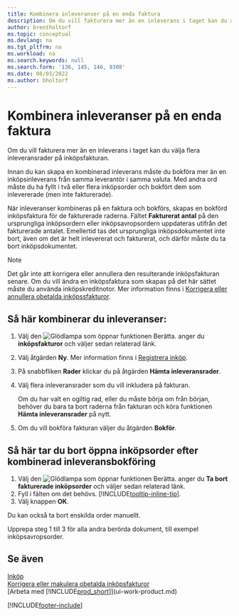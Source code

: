 ```yaml
---
title: Kombinera inleveranser på en enda faktura
description: Om du vill fakturera mer än en inleverans i taget kan du använda funktionen Kombinera inleveranser.
author: brentholtorf
ms.topic: conceptual
ms.devlang: na
ms.tgt_pltfrm: na
ms.workload: na
ms.search.keywords: null
ms.search.form: '136, 145, 146, 9308'
ms.date: 08/03/2022
ms.author: bholtorf
---
```

# Kombinera inleveranser på en enda faktura

Om du vill fakturera mer än en inleverans i taget kan du välja flera inleveransrader på inköpsfakturan.  

Innan du kan skapa en kombinerad inleverans måste du bokföra mer än en inköpsinleverans från samma leverantör i samma valuta. Med andra ord måste du ha fyllt i två eller flera inköpsorder och bokfört dem som inlevererade (men inte fakturerade).  

När inleveranser kombineras på en faktura och bokförs, skapas en bokförd inköpsfaktura för de fakturerade raderna. Fältet **Fakturerat antal** på den ursprungliga inköpsordern eller inköpsavropsordern uppdateras utifrån det fakturerade antalet. Emellertid tas det ursprungliga inköpsdokumentet inte bort, även om det är helt inlevererat och fakturerat, och därför måste du ta bort inköpsdokumentet.  

> [!NOTE]
> Det går inte att korrigera eller annullera den resulterande inköpsfakturan senare. Om du vill ändra en inköpsfaktura som skapas på det här sättet måste du använda inköpskreditnotor. Mer information finns i [Korrigera eller annullera obetalda inköpssfakturor](purchasing-how-correct-cancel-unpaid-purchase-invoices.md).

## Så här kombinerar du inleveranser:

1. Välj den ![Glödlampa som öppnar funktionen Berätta.](media/ui-search/search_small.png "Berätta för mig vad du vill göra") anger du **inköpsfakturor** och väljer sedan relaterad länk.  
2. Välj åtgärden **Ny**. Mer information finns i [Registrera inköp](purchasing-how-record-purchases.md).  
3. På snabbfliken **Rader** klickar du på åtgärden **Hämta inleveransrader**.  
4. Välj flera inleveransrader som du vill inkludera på fakturan.  

    Om du har valt en ogiltig rad, eller du måste börja om från början, behöver du bara ta bort raderna från fakturan och köra funktionen **Hämta inleveransrader** på nytt.  
5. Om du vill bokföra fakturan väljer du åtgärden **Bokför**.  

## Så här tar du bort öppna inköpsorder efter kombinerad inleveransbokföring

1. Välj den ![Glödlampa som öppnar funktionen Berätta.](media/ui-search/search_small.png "Berätta för mig vad du vill göra") anger du **Ta bort fakturerade inköpsorder** och väljer sedan relaterad länk.  
2. Fyll i fälten om det behövs. [!INCLUDE[tooltip-inline-tip](includes/tooltip-inline-tip_md.md)].
3. Välj knappen **OK**.  

Du kan också ta bort enskilda order manuellt.

Upprepa steg 1 till 3 för alla andra berörda dokument, till exempel inköpsavropsorder.

## Se även

[Inköp](purchasing-manage-purchasing.md)  
[Korrigera eller makulera obetalda inköpsfakturor](purchasing-how-correct-cancel-unpaid-purchase-invoices.md)  
[Arbeta med [!INCLUDE[prod_short](includes/prod_short.md)]](ui-work-product.md)  


[!INCLUDE[footer-include](includes/footer-banner.md)]
